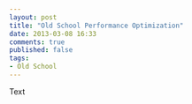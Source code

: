 ```yaml
---
layout: post
title: "Old School Performance Optimization"
date: 2013-03-08 16:33
comments: true
published: false
tags:
- Old School
---
```


Text

